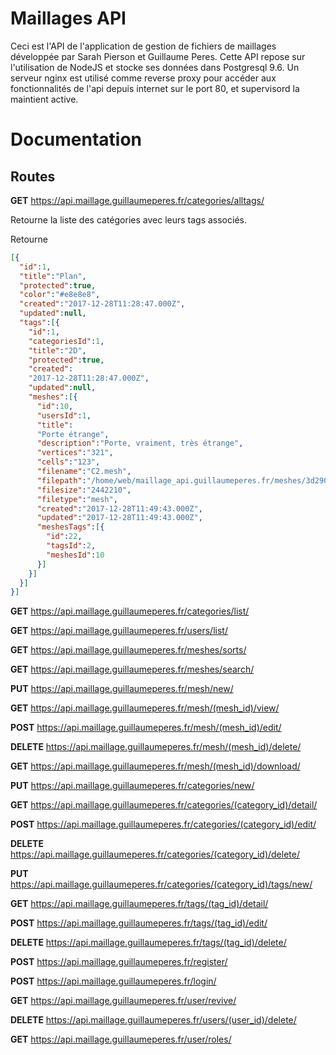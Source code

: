 # Maillages API

Ceci est l'API de l'application de gestion de fichiers de maillages développée par Sarah Pierson et Guillaume Peres. Cette API repose sur l'utilisation de NodeJS et stocke ses données dans Postgresql 9.6. Un serveur nginx est utilisé comme reverse proxy pour accéder aux fonctionnalités de l'api depuis internet sur le port 80, et supervisord la maintient active. 

# Documentation

## Routes

**GET** https://api.maillage.guillaumeperes.fr/categories/alltags/

Retourne la liste des catégories avec leurs tags associés.

Retourne 

```json
[{
  "id":1,
  "title":"Plan",
  "protected":true,
  "color":"#e8e8e8",
  "created":"2017-12-28T11:28:47.000Z",
  "updated":null,
  "tags":[{
    "id":1,
    "categoriesId":1,
    "title":"2D",
    "protected":true,
    "created":
    "2017-12-28T11:28:47.000Z",
    "updated":null,
    "meshes":[{
      "id":10,
      "usersId":1,
      "title":
      "Porte étrange",
      "description":"Porte, vraiment, très étrange",
      "vertices":"321",
      "cells":"123",
      "filename":"C2.mesh",
      "filepath":"/home/web/maillage_api.guillaumeperes.fr/meshes/3d2901d0207b18089141b26c031643ef.mesh",
      "filesize":"2442210",
      "filetype":"mesh",
      "created":"2017-12-28T11:49:43.000Z",
      "updated":"2017-12-28T11:49:43.000Z",
      "meshesTags":[{
        "id":22,
        "tagsId":2,
        "meshesId":10
      }]
    }]
  }]
}]
```

**GET** https://api.maillage.guillaumeperes.fr/categories/list/

**GET** https://api.maillage.guillaumeperes.fr/users/list/

**GET** https://api.maillage.guillaumeperes.fr/meshes/sorts/

**GET** https://api.maillage.guillaumeperes.fr/meshes/search/

**PUT** https://api.maillage.guillaumeperes.fr/mesh/new/

**GET** https://api.maillage.guillaumeperes.fr/mesh/(mesh_id)/view/

**POST** https://api.maillage.guillaumeperes.fr/mesh/(mesh_id)/edit/

**DELETE** https://api.maillage.guillaumeperes.fr/mesh/(mesh_id)/delete/

**GET** https://api.maillage.guillaumeperes.fr/mesh/(mesh_id)/download/

**PUT** https://api.maillage.guillaumeperes.fr/categories/new/

**GET** https://api.maillage.guillaumeperes.fr/categories/(category_id)/detail/

**POST** https://api.maillage.guillaumeperes.fr/categories/(category_id)/edit/

**DELETE** https://api.maillage.guillaumeperes.fr/categories/(category_id)/delete/

**PUT** https://api.maillage.guillaumeperes.fr/categories/(category_id)/tags/new/

**GET** https://api.maillage.guillaumeperes.fr/tags/(tag_id)/detail/

**POST** https://api.maillage.guillaumeperes.fr/tags/(tag_id)/edit/

**DELETE** https://api.maillage.guillaumeperes.fr/tags/(tag_id)/delete/

**POST** https://api.maillage.guillaumeperes.fr/register/

**POST** https://api.maillage.guillaumeperes.fr/login/

**GET** https://api.maillage.guillaumeperes.fr/user/revive/

**DELETE** https://api.maillage.guillaumeperes.fr/users/(user_id)/delete/

**GET** https://api.maillage.guillaumeperes.fr/user/roles/
